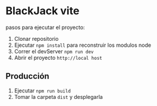 # BlackJack vite

pasos para ejecutar el proyecto:

1. Clonar repositorio
2. Ejecutar ```npm install``` para reconstruir los modulos node
3. Correr el devServer ```npm run dev```
4. Abrir el proyecto ```http://local host```

## Producción

1. Ejecutar ```npm run build```
2. Tomar la carpeta ```dist``` y desplegarla